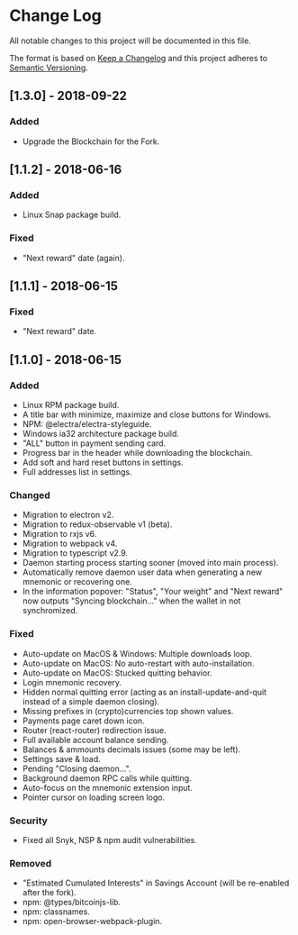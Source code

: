 # Change Log

All notable changes to this project will be documented in this file.

The format is based on [Keep a Changelog](http://keepachangelog.com/en/1.0.0/)
and this project adheres to [Semantic Versioning](http://semver.org/spec/v2.0.0.html).

## [1.3.0] - 2018-09-22

### Added
- Upgrade the Blockchain for the Fork.

## [1.1.2] - 2018-06-16

### Added
- Linux Snap package build.

### Fixed
- "Next reward" date (again).

## [1.1.1] - 2018-06-15

### Fixed
- "Next reward" date.

## [1.1.0] - 2018-06-15

### Added
- Linux RPM package build.
- A title bar with minimize, maximize and close buttons for Windows.
- NPM: @electra/electra-styleguide.
- Windows ia32 architecture package build.
- "ALL" button in payment sending card.
- Progress bar in the header while downloading the blockchain.
- Add soft and hard reset buttons in settings.
- Full addresses list in settings.

### Changed
- Migration to electron v2.
- Migration to redux-observable v1 (beta).
- Migration to rxjs v6.
- Migration to webpack v4.
- Migration to typescript v2.9.
- Daemon starting process starting sooner (moved into main process).
- Automatically remove daemon user data when generating a new mnemonic or recovering one.
- In the information popover: "Status", "Your weight" and "Next reward" now outputs "Syncing blockchain..." when the
  wallet in not synchromized.

### Fixed
- Auto-update on MacOS & Windows: Multiple downloads loop.
- Auto-update on MacOS: No auto-restart with auto-installation.
- Auto-update on MacOS: Stucked quitting behavior.
- Login mnemonic recovery.
- Hidden normal quitting error (acting as an install-update-and-quit instead of a simple daemon closing).
- Missing prefixes in (crypto)currencies top shown values.
- Payments page caret down icon.
- Router (react-router) redirection issue.
- Full available account balance sending.
- Balances & ammounts decimals issues (some may be left).
- Settings save & load.
- Pending "Closing daemon...".
- Background daemon RPC calls while quitting.
- Auto-focus on the mnemonic extension input.
- Pointer cursor on loading screen logo.

### Security
- Fixed all Snyk, NSP & npm audit vulnerabilities.

### Removed
- "Estimated Cumulated Interests" in Savings Account (will be re-enabled after the fork).
- npm: @types/bitcoinjs-lib.
- npm: classnames.
- npm: open-browser-webpack-plugin.
